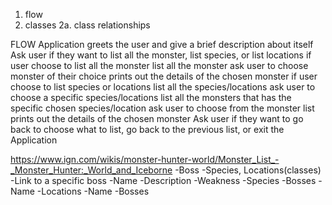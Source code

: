 1. flow
2. classes
  2a. class relationships

FLOW
  Application greets the user and give a brief description about itself
  Ask user if they want to list all the monster, list species, or list locations
    if user choose to list all the monster
      list all the monster
      ask user to choose monster of their choice
      prints out the details of the chosen monster
    if user choose to list species or locations
      list all the species/locations
      ask user to choose a specific species/locations
      list all the monsters that has the specific chosen species/location
      ask user to choose from the monster list
      prints out the details of the chosen monster
  Ask user if they want to go back to choose what to list, go back to the previous list, or exit the Application







https://www.ign.com/wikis/monster-hunter-world/Monster_List_-_Monster_Hunter:_World_and_Iceborne
	-Boss
		-Species, Locations(classes)
		-Link to a specific boss
		-Name
		-Description
		-Weakness
	-Species
		-Bosses
		-Name
	-Locations
		-Name
		-Bosses

<!-- require 'nokogiri'
require 'open-uri'

site = "https://www.ign.com/wikis/monster-hunter-world/Monster_List_-_Monster_Hunter:_World_and_Iceborne#Large_Monsters"


page = Nokogiri::HTML(open(site))



monsters = page.css("section.jsx-1653715561.jsx-3569582989.wiki-section tr td")

monsters.each do |m|
  puts m.css("a").text
end -->
